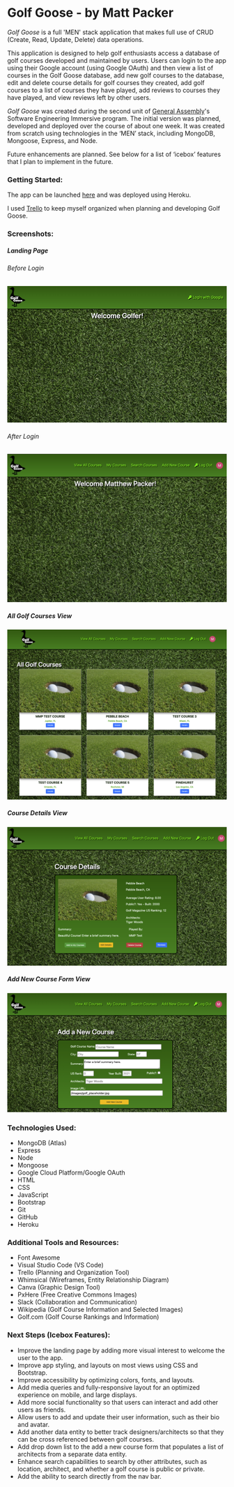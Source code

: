 # Golf Goose - by Matt Packer

*Golf Goose* is a full 'MEN' stack application that makes full use of CRUD (Create, Read, Update, Delete) data operations.

This application is designed to help golf enthusiasts access a database of golf courses developed and maintained by users. Users can login to the app using their Google account (using Google OAuth) and then view a list of courses in the Golf Goose database, add new golf courses to the database, edit and delete course details for golf courses they created, add golf courses to a list of courses they have played, add reviews to courses they have played, and view reviews left by other users.

*Golf Goose* was created during the second unit of [General Assembly](https://www.generalassemb.ly)'s Software Engineering Immersive program. The initial version was planned, developed and deployed over the course of about one week. It was created from scratch using technologies in the ‘MEN’ stack, including MongoDB, Mongoose, Express, and Node.

Future enhancements are planned. See below for a list of ‘icebox’ features that I plan to implement in the future.


### Getting Started:
The app can be launched [here](https://mp-golf-goose.herokuapp.com/) and was deployed using Heroku.

I used [Trello](https://trello.com/b/T4z0YNwu/mmp-seir-unit-2-project-golf-goose#) to keep myself organized when planning and developing Golf Goose.


### Screenshots:

##### Landing Page

###### Before Login
![Landing Page Before Login](public/images/GolfGoose_Screen_LandingBeforeAuth_v1.png)

###### After Login
![Landing Page After Login](public/images/GolfGoose_Screen_LandingAfterAuth_v1.png)


##### All Golf Courses View
![All Golf Courses View](public/images/GolfGoose_Screen_AllGolfCourses_v1.png)

##### Course Details View
![Course Details View](public/images/GolfGoose_Screen_CourseDetails_v1.png)

##### Add New Course Form View
![Add New Course View](public/images/GolfGoose_Screen_AddNew_v1.png)


### Technologies Used:
* MongoDB (Atlas)
* Express
* Node
* Mongoose
* Google Cloud Platform/Google OAuth
* HTML
* CSS
* JavaScript
* Bootstrap
* Git
* GitHub
* Heroku


### Additional Tools and Resources:
* Font Awesome
* Visual Studio Code (VS Code)
* Trello (Planning and Organization Tool)
* Whimsical (Wireframes, Entity Relationship Diagram)
* Canva (Graphic Design Tool)
* PxHere (Free Creative Commons Images)
* Slack (Collaboration and Communication)
* Wikipedia (Golf Course Information and Selected Images)
* Golf.com (Golf Course Rankings and Information)


### Next Steps (Icebox Features):
* Improve the landing page by adding more visual interest to welcome the user to the app.
* Improve app styling, and layouts on most views using CSS and Bootstrap.
* Improve accessibility by optimizing colors, fonts, and layouts.
* Add media queries and fully-responsive layout for an optimized experience on mobile, and large displays.
* Add more social functionality so that users can interact and add other users as friends.
* Allow users to add and update their user information, such as their bio and avatar.
* Add another data entity to better track designers/architects so that they can be cross referenced between golf courses.
* Add drop down list to the add a new course form that populates a list of architects from a separate data entity.
* Enhance search capabilities to search by other attributes, such as location, architect, and whether a golf course is public or private.
* Add the ability to search directly from the nav bar.